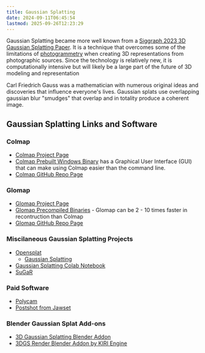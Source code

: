 ```yaml
---
title: Gaussian Splatting
date: 2024-09-11T06:45:54
lastmod: 2025-09-26T12:23:29
---
```


Gaussian Splatting became more well known from a [Siggraph 2023 3D Gaussian Splatting Paper](https://repo-sam.inria.fr/fungraph/3d-gaussian-splatting/). It is a technique that overcomes some of the limitations of [photogrammetry](./photogrammetry-software.md) when creating 3D representations from photographic sources. Since the technology is relatively new, it is computationally intensive but will likely be a large part of the future of 3D modeling and representation

Carl Friedrich Gauss was a mathematician with numerous original ideas and discoveries that influence everyone's lives. Gaussian splats use overlapping gaussian blur "smudges" that overlap and in totality produce a coherent image.

## Gaussian Splatting Links and Software

### Colmap

- [Colmap Project Page](https://colmap.github.io/)
- [Colmap Prebuilt Windows Binary](https://github.com/colmap/colmap/releases/tag/3.12.6) has a Graphical User Interface (GUI) that can make using Colmap easier than the command line.
- [Colmap GitHub Repo Page](https://github.com/colmap/colmap)

### Glomap

- [Glomap Project Page](https://lpanaf.github.io/eccv24_glomap/)
- [Glomap Precompiled Binaries](https://github.com/colmap/glomap/releases) - Glomap can be 2 - 10 times faster in recontruction than Colmap
- [Glomap GitHub Repo Page](https://github.com/colmap/glomap)

### Miscilaneous Gaussian Splatting Projects

- [Opensplat](https://github.com/pierotofy/opensplat)
  - [Gaussian Splatting](https://github.com/graphdeco-inria/gaussian-splatting)
- [Gaussian Splatting Colab Notebook](https://github.com/camenduru/gaussian-splatting-colab)
- [SuGaR](https://github.com/Anttwo/SuGaR)

### Paid Software

- [Polycam](https://poly.cam/tools/gaussian-splatting)
- [Postshot from Jawset](https://www.jawset.com/)

### Blender Gaussian Splat Add-ons

- [3D Gaussian Splatting Blender Addon](https://github.com/ReshotAI/gaussian-splatting-blender-addon)
- [3DGS Render Blender Addon by KIRI Engine](https://github.com/Kiri-Innovation/3dgs-render-blender-addon)
